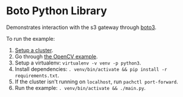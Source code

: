 # Boto Python Library

Demonstrates interaction with the s3 gateway through [boto3](https://github.com/boto/boto3).

To run the example:

1) [Setup a cluster](https://docs.pachyderm.com/latest/getting_started/local_installation/).
2) Go through [the OpenCV example](https://docs.pachyderm.com/latest/examples/examples/#opencv-edge-detection).
3) Setup a virtualenv: `virtualenv -v venv -p python3`.
4) Install dependencies: `. venv/bin/activate && pip install -r requirements.txt`.
5) If the cluster isn't running on `localhost`, run `pachctl port-forward`.
5) Run the example: `. venv/bin/activate && ./main.py`.
